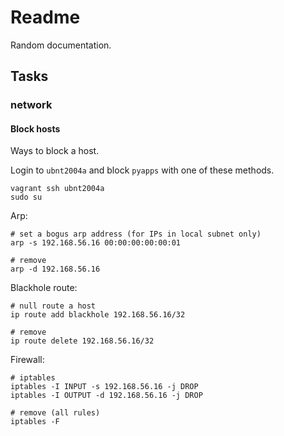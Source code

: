 # Readme

Random documentation.

## Tasks

### network

#### Block hosts

Ways to block a host.

Login to `ubnt2004a` and block `pyapps` with one of these methods.

```shell
vagrant ssh ubnt2004a
sudo su
```

Arp:

```shell
# set a bogus arp address (for IPs in local subnet only)
arp -s 192.168.56.16 00:00:00:00:00:01

# remove
arp -d 192.168.56.16
```

Blackhole route:

```shell
# null route a host
ip route add blackhole 192.168.56.16/32

# remove
ip route delete 192.168.56.16/32
```

Firewall:

```shell
# iptables
iptables -I INPUT -s 192.168.56.16 -j DROP
iptables -I OUTPUT -d 192.168.56.16 -j DROP

# remove (all rules)
iptables -F
```

